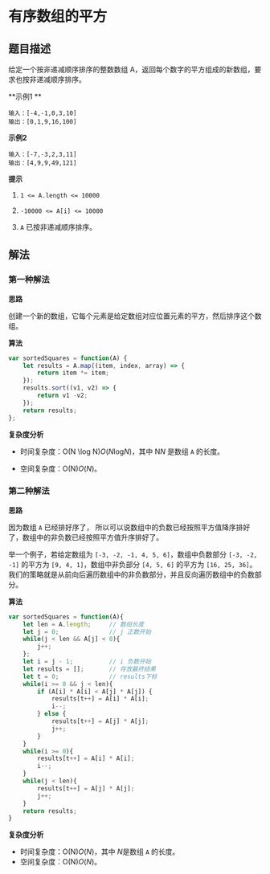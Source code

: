 # 有序数组的平方

## 题目描述

给定一个按非递减顺序排序的整数数组 A，返回每个数字的平方组成的新数组，要求也按非递减顺序排序。

**示例1 **

```
输入：[-4,-1,0,3,10]
输出：[0,1,9,16,100]
```

**示例2**

```
输入：[-7,-3,2,3,11]
输出：[4,9,9,49,121]
```

**提示**

1. `1 <= A.length <= 10000`

2. `-10000 <= A[i] <= 10000`

3. `A` 已按非递减顺序排序。

## 解法

### 第一种解法

**思路**

创建一个新的数组，它每个元素是给定数组对应位置元素的平方，然后排序这个数组。

**算法**

```javascript
var sortedSquares = function(A) {
    let results = A.map((item, index, array) => {
        return item *= item;
    });
    results.sort((v1, v2) => {
        return v1 -v2;       
    });
    return results;
};
```

**复杂度分析**

- 时间复杂度：O(N \log N)*O*(*N*log*N*)，其中 N*N* 是数组 `A` 的长度。

- 空间复杂度：O(N)*O*(*N*)。 

### 第二种解法

**思路**

因为数组 `A` 已经排好序了， 所以可以说数组中的负数已经按照平方值降序排好了，数组中的非负数已经按照平方值升序排好了。

举一个例子，若给定数组为 `[-3, -2, -1, 4, 5, 6]`，数组中负数部分 `[-3, -2, -1]` 的平方为 `[9, 4, 1]`，数组中非负部分 `[4, 5, 6]` 的平方为 `[16, 25, 36]`。我们的策略就是从前向后遍历数组中的非负数部分，并且反向遍历数组中的负数部分。

**算法**

```javascript
var sortedSquares = function(A){
    let len = A.length;     // 数组长度
    let j = 0;              // j 正数开始
    while(j < len && A[j] < 0){
        j++;
    };
    let i = j - 1;          // i 负数开始
    let results = [];       // 存放最终结果
    let t = 0;              // results下标
    while(i >= 0 && j < len){
        if (A[i] * A[i] < A[j] * A[j]) {
            results[t++] = A[i] * A[i];
            i--;
        } else {
            results[t++] = A[j] * A[j];
            j++;
        }
    }
    while(i >= 0){
        results[t++] = A[i] * A[i];
        i--;
    }
    while(j < len){
        results[t++] = A[j] * A[j];
        j++;
    }
    return results;
}
```

**复杂度分析**

- 时间复杂度：O(N)*O*(*N*)，其中 *N*是数组 `A` 的长度。
- 空间复杂度：O(N)*O*(*N*)。